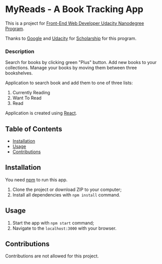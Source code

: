 # MyReads - A Book Tracking App

This is a project for [Front-End Web Developer Udacity Nanodegree Program](https://www.udacity.com/course/front-end-web-developer-nanodegree--nd001).

Thanks to [Google](https://google.com "Google") and [Udacity](https://www.udacity.com "Udacity") for [Scholarship](https://www.udacity.com/google-scholarships) for this program.

### Description

Search for books by clicking green "Plus" button. Add new books to your collections. Manage your books by moving them between three bookshelves.

Application to search book and add them to one of three lists:
1. Currently Reading
2. Want To Read
3. Read

Application is created using [React](https://reactjs.org/).

## Table of Contents

* [Installation](#usage)
* [Usage](#usage)
* [Contributions](#contributions)

## Installation

You need [npm](https://www.npmjs.com/) to run this app.

1. Clone the project or download ZIP to your computer;
2. Install all dependencies with `npm install` command.

## Usage

1. Start the app with `npm start` command;
2. Navigate to the `localhost:3000` with your browser.

## Contributions

Contributions are not allowed for this project.